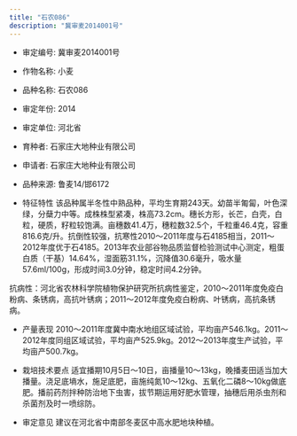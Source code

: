 ```yaml
---
title: "石农086"
description: "冀审麦2014001号"
---
```

* 审定编号:  冀审麦2014001号

*  作物名称:  小麦

*  品种名称:  石农086

*  审定年份:  2014

*  审定单位:  河北省

* 育种者:  石家庄大地种业有限公司

*  申请者:  石家庄大地种业有限公司

*  品种来源:  鲁麦14/邯6172

*  特征特性
该品种属半冬性中熟品种，平均生育期243天。幼苗半匍匐，叶色深绿，分蘖力中等。成株株型紧凑，株高73.2cm。穗长方形，长芒，白壳，白粒，硬质，籽粒较饱满。亩穗数41.4万，穗粒数32.5个，千粒重46.4克，容重816.6克/升。抗倒性较强，抗寒性2010～2011年度与石4185相当，2011～2012年度优于石4185。2013年农业部谷物品质监督检验测试中心测定，粗蛋白质（干基）14.64%，湿面筋31.1%，沉降值30.6毫升，吸水量57.6ml/100g，形成时间3.0分钟，稳定时间4.2分钟。
抗病性：河北省农林科学院植物保护研究所抗病性鉴定，2010～2011年度免疫白粉病、条锈病，高抗叶锈病；2011～2012年度免疫白粉病、叶锈病，高抗条锈病。

*  产量表现
2010～2011年度冀中南水地组区域试验，平均亩产546.1kg。2011～2012年度同组区域试验，平均亩产525.9kg。2012～2013年度生产试验，平均亩产500.7kg。

*  栽培技术要点
适宜播期10月5日～10日，亩播量10～13kg，晚播麦田适当加大播量。浇足底墒水，施足底肥，亩施纯氮10～12kg、五氧化二磷8～10kg做底肥。播前药剂拌种防治地下虫害，拔节期运用好肥水管理，抽穗后用杀虫剂和杀菌剂及时一喷综防。

*  审定意见
建议在河北省中南部冬麦区中高水肥地块种植。
